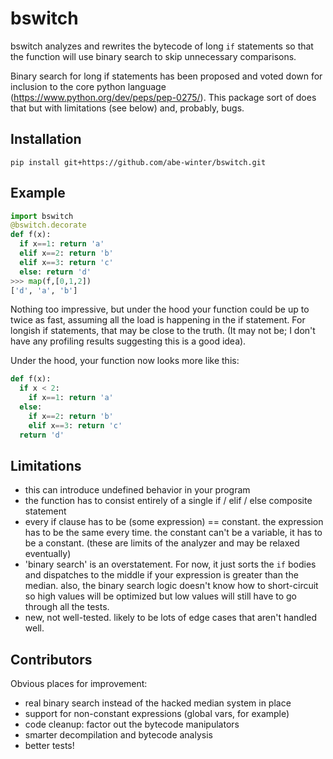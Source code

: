 # bswitch

bswitch analyzes and rewrites the bytecode of long `if` statements so that the function will use binary search to skip unnecessary comparisons.

Binary search for long if statements has been proposed and voted down for inclusion to the core python language (https://www.python.org/dev/peps/pep-0275/). This package sort of does that but with limitations (see below) and, probably, bugs.

## Installation

`pip install git+https://github.com/abe-winter/bswitch.git`

## Example

```python
import bswitch
@bswitch.decorate
def f(x):
  if x==1: return 'a'
  elif x==2: return 'b'
  elif x==3: return 'c'
  else: return 'd'
>>> map(f,[0,1,2])
['d', 'a', 'b']
```

Nothing too impressive, but under the hood your function could be up to twice as fast, assuming all the load is happening in the if statement. For longish if statements, that may be close to the truth. (It may not be; I don't have any profiling results suggesting this is a good idea).

Under the hood, your function now looks more like this:

```python
def f(x):
  if x < 2:
    if x==1: return 'a'
  else:
    if x==2: return 'b'
    elif x==3: return 'c'
  return 'd'
```

## Limitations

* this can introduce undefined behavior in your program
* the function has to consist entirely of a single if / elif / else composite statement
* every if clause has to be (some expression) == constant. the expression has to be the same every time. the constant can't be a variable, it has to be a constant. (these are limits of the analyzer and may be relaxed eventually)
* 'binary search' is an overstatement. For now, it just sorts the `if` bodies and dispatches to the middle if your expression is greater than the median. also, the binary search logic doesn't know how to short-circuit so high values will be optimized but low values will still have to go through all the tests.
* new, not well-tested. likely to be lots of edge cases that aren't handled well.

## Contributors

Obvious places for improvement:

* real binary search instead of the hacked median system in place
* support for non-constant expressions (global vars, for example)
* code cleanup: factor out the bytecode manipulators
* smarter decompilation and bytecode analysis
* better tests!
